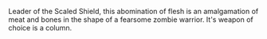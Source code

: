 Leader of the Scaled Shield, this abomination of flesh is an amalgamation of meat and bones in the shape of a fearsome zombie warrior. It's weapon of choice is a column.
